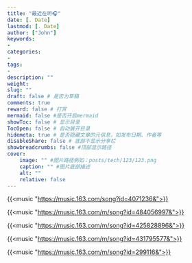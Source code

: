```yaml
---
title: "最近在听🎧"
date: [. Date]
lastmod: [. Date]
author: ["John"]
keywords: 
- 
categories: 
- 
tags: 
- 
description: ""
weight:
slug: ""
draft: false # 是否为草稿
comments: true
reward: false # 打赏
mermaid: false #是否开启mermaid
showToc: false # 显示目录
TocOpen: false # 自动展开目录
hidemeta: true # 是否隐藏文章的元信息，如发布日期、作者等
disableShare: false # 底部不显示分享栏
showbreadcrumbs: false #顶部显示路径
cover:
    image: "" #图片路径例如：posts/tech/123/123.png
    caption: "" #图片底部描述
    alt: ""
    relative: false
---
```

{{<music  "https://music.163.com/song?id=4071236&">}}

{{<music  "https://music.163.com/m/song?id=484056997&">}}

{{<music  "https://music.163.com/m/song?id=425828896&">}}

{{<music  "https://music.163.com/m/song?id=431795577&">}}

{{<music  "https://music.163.com/m/song?id=299116&">}}
